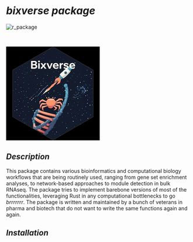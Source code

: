 # *bixverse package*

![r_package](https://img.shields.io/badge/R_package-0.0.1.0-orange) 

</br>

![bixverse logo](/misc/bixverse_logo.jpeg)

## *Description* 

This package contains various bioinformatics and computational biology workflows
that are being routinely used, ranging from gene set enrichment analyses, to 
network-based approaches to module detection in bulk RNAseq. The package tries
to implement barebone versions of most of the functionalities, leveraging Rust
in any computational bottlenecks to go *brrrrrrr*. The package is written and
maintained by a bunch of veterans in pharma and biotech that do not want to
write the same functions again and again.

## *Installation*



